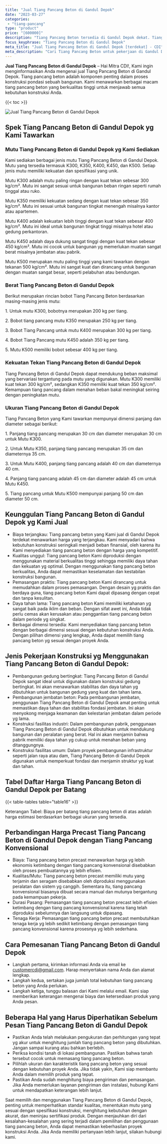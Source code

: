 ```yaml
---
title: "Jual Tiang Pancang Beton di Gandul Depok"
date: "2023-03-27"
categories:
 - "tiang-pancang"
type: "product"
price: "[600000]"
description: "Tiang Pancang Beton tersedia di Gandul Depok dekat. Tiang Pancang Beton ini sering dipakai dalam proyek konstruksi sebagai bor pile yang kokoh dan tahan lama. Silakan kontak kami untuk keterangan lebih lanjut."
focus_keyphrase: "Tiang Pancang Beton di Gandul Depok"
meta_title: "Jual Tiang Pancang Beton di Gandul Depok [terdekat] - CDI"
meta_description: "Cari Tiang Pancang Beton untuk pekerjaan di Gandul Depok? Kami menawarkan Tiang Pancang Beton yang berkualitas untuk konstruksi. Segera dapatkan harga terbaik sekarang."
---
```


**Jual Tiang Pancang Beton di Gandul Depok** – Hai Mitra CDI!, Kami ingin menginformasikan Anda mengenai jual Tiang Pancang Beton di Gandul Depok. Tiang pancang beton adalah komponen penting dalam proses konstruksi pondasi sebuah bangunan. Kami menawarkan berbagai macam tiang pancang beton yang berkualitas tinggi untuk menjawab semua kebutuhan konstruksi Anda.

{{< toc >}}

![Jual Tiang Pancang Beton di Gandul Depok](/images/tiang-pancang/tiang-pancang-16.jpg)

## Spek Tiang Pancang Beton di Gandul Depok yg Kami Tawarkan

### Mutu Tiang Pancang Beton di Gandul Depok yg Kami Sediakan

Kami sediakan berbagai jenis mutu Tiang Pancang Beton di Gandul Depok. Mutu yang tersedia termasuk K300, K350, K400, K450, dan K500. Setiap jenis mutu memiliki kekuatan dan spesifikasi yang unik.

Mutu K300 adalah mutu paling ringan dengan kuat tekan sebesar 300 kg/cm². Mutu ini sangat sesuai untuk bangunan beban ringan seperti rumah tinggal atau ruko.

Mutu K350 memiliki kekuatan sedang dengan kuat tekan sebesar 350 kg/cm². Mutu ini sesuai untuk bangunan tingkat menengah misalnya kantor atau apartemen.

Mutu K400 adalah kekuatan lebih tinggi dengan kuat tekan sebesar 400 kg/cm². Mutu ini ideal untuk bangunan tingkat tinggi misalnya hotel atau gedung perkantoran.

Mutu K450 adalah daya dukung sangat tinggi dengan kuat tekan sebesar 450 kg/cm². Mutu ini cocok untuk bangunan yg memerlukan muatan sangat berat misalnya jembatan atau pabrik.

Mutu K500 merupakan mutu paling tinggi yang kami tawarkan dengan tekanan 500 kg/cm². Mutu ini sangat kuat dan dirancang untuk bangunan dengan muatan sangat besar, seperti pelabuhan atau bendungan.

### Berat Tiang Pancang Beton di Gandul Depok

Berikut merupakan rincian bobot Tiang Pancang Beton berdasarkan masing-masing jenis mutu:

1\. Untuk mutu K300, bobotnya merupakan 200 kg per tiang.

2\. Bobot tiang pancang mutu K350 merupakan 250 kg per tiang.

3\. Bobot Tiang Pancang untuk mutu K400 merupakan 300 kg per tiang.

4\. Bobot Tiang Pancang mutu K450 adalah 350 kg per tiang.

5\. Mutu K500 memiliki bobot sebesar 400 kg per tiang.

### Kekuatan Tekan Tiang Pancang Beton di Gandul Depok

Tiang Pancang Beton di Gandul Depok dapat mendukung beban maksimal yang bervariasi tergantung pada mutu yang digunakan. Mutu K300 memiliki kuat tekan 300 kg/cm², sedangkan K350 memiliki kuat tekan 350 kg/cm². Kemampuan tiang pancang dalam menahan beban bakal meningkat seiring dengan peningkatan mutu.

### Ukuran Tiang Pancang Beton di Gandul Depok

Tiang Pancang Beton yang Kami tawarkan mempunyai dimensi panjang dan diameter sebagai berikut:

1\. Panjang tiang pancang merupakan 30 cm dan diameter merupakan 30 cm untuk Mutu K300.

2\. Untuk Mutu K350, panjang tiang pancang merupakan 35 cm dan diameternya 35 cm.

3\. Untuk Mutu K400, panjang tiang pancang adalah 40 cm dan diameternya 40 cm.

4\. Panjang tiang pancang adalah 45 cm dan diameter adalah 45 cm untuk Mutu K450.

5\. Tiang pancang untuk Mutu K500 mempunyai panjang 50 cm dan diameter 50 cm.

## Keunggulan Tiang Pancang Beton di Gandul Depok yg Kami Jual

*   Biaya terjangkau: Tiang pancang beton yang Kami jual di Gandul Depok terdekat menawarkan harga yang terjangkau. Kami menyadari bahwa kebutuhan konstruksi seringkali menjadi beban finansial, oleh karena itu Kami menyediakan tiang pancang beton dengan harga yang kompetitif.
*   Kualitas unggul: Tiang pancang beton Kami diproduksi dengan menggunakan material berkualitas tinggi sehingga memiliki daya tahan dan kekuatan yg optimal. Dengan menggunakan tiang pancang beton berkualitas, Anda dapat memastikan keselamatan dan kestabilan konstruksi bangunan.
*   Pemasangan praktis: Tiang pancang beton Kami dirancang untuk memudahkan dalam proses pemasangan. Dengan desain yg praktis dan berdaya guna, tiang pancang beton Kami dapat dipasang dengan cepat dan tanpa kesulitan.
*   Daya tahan lama: Tiang pancang beton Kami memiliki ketahanan yg sangat baik pada iklim dan beban. Dengan sifat awet ini, Anda tidak perlu cemas akan kerusakan atau penggantian tiang pancang beton dalam periode yg singkat.
*   Berbagai dimensi tersedia: Kami menyediakan tiang pancang beton dengan berbagai dimensi sesuai dengan kebutuhan konstruksi Anda. Dengan pilihan dimensi yang lengkap, Anda dapat memilih tiang pancang beton yg sesuai dengan proyek Anda.

## Jenis Pekerjaan Konstruksi yg Menggunakan Tiang Pancang Beton di Gandul Depok:

*   Pembangunan gedung bertingkat: Tiang Pancang Beton di Gandul Depok sangat ideal untuk digunakan dalam konstruksi gedung bertingkat. Ini akan menawarkan stabilitas dan daya tahan yg dibutuhkan untuk bangunan gedung yang kuat dan tahan lama.
*   Pembangunan jembatan beton: Pada pembangunan jembatan, penggunaan Tiang Pancang Beton di Gandul Depok amat penting untuk memastikan daya tahan dan stabilitas fondasi jembatan. Ini akan menyokong menjaga keamanan dan kelestarian jembatan dalam periode yg lama.
*   Konstruksi fasilitas industri: Dalam pembangunan pabrik, penggunaan Tiang Pancang Beton di Gandul Depok dibutuhkan untuk mendukung bangunan dan peralatan yang berat. Hal ini akan menjamin bahwa pabrik memiliki daya tahan yg cukup untuk menahan beban yang ditanggungnya.
*   Konstruksi fasilitas umum: Dalam proyek pembangunan infrastruktur seperti jalan raya atau dam, Tiang Pancang Beton di Gandul Depok digunakan untuk memperkuat fondasi dan menjamin struktur yg kuat dan tahan.

## Tabel Daftar Harga Tiang Pancang Beton di Gandul Depok per Batang

{{< table-tables table="table16" >}}

Keterangan Tabel: Biaya per batang tiang pancang beton di atas adalah harga estimasi berdasarkan berbagai ukuran yang tersedia.

## Perbandingan Harga Precast Tiang Pancang Beton di Gandul Depok dengan Tiang Pancang Konvensional

*   Biaya: Tiang pancang beton precast menawarkan harga yg lebih ekonomis ketimbang dengan tiang pancang konvensional disebabkan oleh proses pembuatannya yg lebih efisien.
*   Kualitas/Mutu: Tiang pancang beton precast memiliki mutu yang terjamin dan seragam disebabkan oleh diproduksi menggunakan peralatan dan sistem yg canggih. Sementara itu, tiang pancang konvensional biasanya dibuat secara manual dan mutunya bergantung pada kemampuan pekerja.
*   Durasi Pasang: Pemasangan tiang pancang beton precast lebih efisien ketimbang dengan tiang pancang konvensional karena tiang telah diproduksi sebelumnya dan langsung untuk dipasang.
*   Tenaga Kerja: Pemasangan tiang pancang beton precast membutuhkan tenaga kerja yg lebih sedikit ketimbang dengan pemasangan tiang pancang konvensional karena prosesnya yg lebih sederhana.

## Cara Pemesanan Tiang Pancang Beton di Gandul Depok

*   Langkah pertama, kirimkan informasi Anda via email ke customercdi@gmail.com. Harap menyertakan nama Anda dan alamat lengkap.
*   Langkah kedua, sertakan juga jumlah total kebutuhan tiang pancang beton yang Anda perlukan.
*   Langkah ketiga, tunggu balasan dari Kami melalui email. Kami siap memberikan keterangan mengenai biaya dan ketersediaan produk yang Anda pesan.

## Beberapa Hal yang Harus Diperhatikan Sebelum Pesan Tiang Pancang Beton di Gandul Depok

*   Pastikan Anda telah melakukan pengukuran dan perhitungan yang tepat yg akur untuk menghitung jumlah tiang pancang beton yang dibutuhkan. Jangan sampai kurang atau bahkan berlebih.
*   Periksa kondisi tanah di lokasi pembangunan. Pastikan bahwa tanah tersebut cocok untuk memasang tiang pancang beton.
*   Pilihlah ukuran dan karakteristik tiang pancang beton yang sesuai dengan kebutuhan proyek Anda. Jika tidak yakin, Kami siap membantu Anda dalam memilih produk yang tepat.
*   Pastikan Anda sudah menghitung biaya pengiriman dan pemasangan. Jika Anda memerlukan layanan pengiriman dan instalasi, hubungi Kami untuk mendapatkan keterangan lebih lanjut.

Saat memilih dan menggunakan Tiang Pancang Beton di Gandul Depok, penting untuk memperhatikan standar kualitas, menentukan mutu yang sesuai dengan spesifikasi konstruksi, menghitung kebutuhan dengan akurat, dan meninjau sertifikasi produk. Dengan menjauhkan diri dari kesalahan-kesalahan yang sering terjadi dalam pemilihan dan penggunaan tiang pancang beton, Anda dapat memastikan keberhasilan proyek konstruksi Anda. Jika Anda memiliki pertanyaan lebih lanjut, silakan hubungi kami.